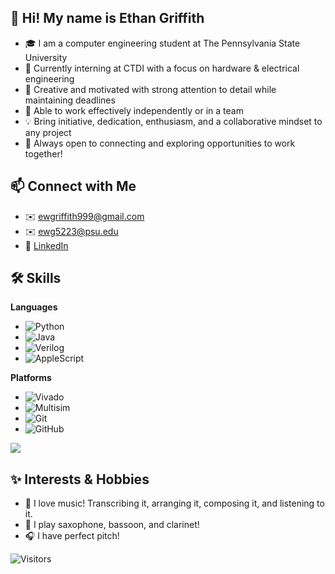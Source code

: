 ## 👋 Hi! My name is Ethan Griffith
- 🎓 I am a computer engineering student at The Pennsylvania State University
- 🔧 Currently interning at CTDI with a focus on hardware & electrical engineering
- 🎯 Creative and motivated with strong attention to detail while maintaining deadlines
- 🤝 Able to work effectively independently or in a team
- 💡 Bring initiative, dedication, enthusiasm, and a collaborative mindset to any project
- 🌟 Always open to connecting and exploring opportunities to work together!

## 📫 Connect with Me
- ✉️ ewgriffith999@gmail.com
- ✉️ ewg5223@psu.edu
- 🔗 [LinkedIn](https://linkedin.com/in/ethangriffith2004)

## 🛠️ Skills
**Languages**
- ![Python](https://img.shields.io/badge/-Python-3776AB?style=flat-square&logo=python&logoColor=white)
- ![Java](https://img.shields.io/badge/-Java-007396?style=flat-square&logo=java&logoColor=white)
- ![Verilog](https://img.shields.io/badge/-Verilog-000000?style=flat-square&logo=&logoColor=white)
- ![AppleScript](https://img.shields.io/badge/-AppleScript-999999?style=flat-square&logo=applescript&logoColor=white)

**Platforms**
- ![Vivado](https://img.shields.io/badge/-Vivado-ffcc00?style=flat-square)
- ![Multisim](https://img.shields.io/badge/-Multisim-003399?style=flat-square)
- ![Git](https://img.shields.io/badge/-Git-F05032?style=flat-square&logo=git&logoColor=white)
- ![GitHub](https://img.shields.io/badge/-GitHub-181717?style=flat-square&logo=github&logoColor=white)

<img src="https://github-readme-stats.vercel.app/api/top-langs/?username=ethangriffith2004&theme=default&layout=compact&langs_count=6">

## ✨ Interests & Hobbies
- 🎼 I love music! Transcribing it, arranging it, composing it, and listening to it.
- 🎷 I play saxophone, bassoon, and clarinet!
- 🎧 I have perfect pitch!

![Visitors](https://komarev.com/ghpvc/?username=ethangriffith2004&style=flat-square)
